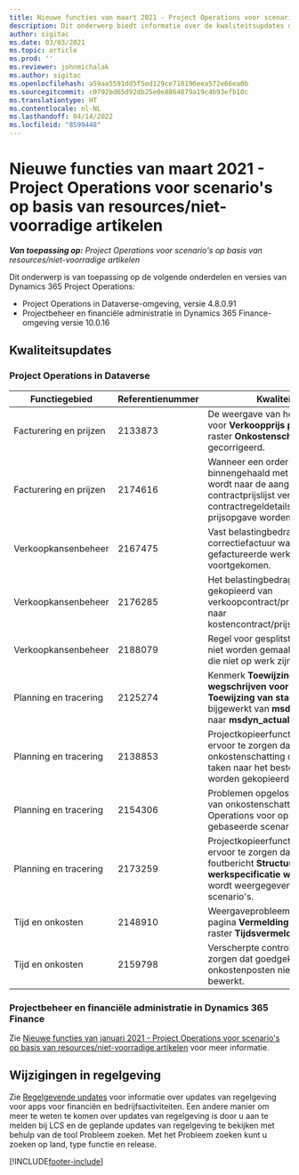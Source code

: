 ```yaml
---
title: Nieuwe functies van maart 2021 - Project Operations voor scenario's op basis van resources/niet-voorradige artikelen
description: Dit onderwerp biedt informatie over de kwaliteitsupdates die beschikbaar zijn in de release van maart 2021 van Project Operations voor scenario's op basis van resources/niet-voorradige artikelen.
author: sigitac
ms.date: 03/03/2021
ms.topic: article
ms.prod: ''
ms.reviewer: johnmichalak
ms.author: sigitac
ms.openlocfilehash: a59aa5591dd5f5ed129ce710196eea572e66ea0b
ms.sourcegitcommit: c0792bd65d92db25e0e8864879a19c4b93efb10c
ms.translationtype: HT
ms.contentlocale: nl-NL
ms.lasthandoff: 04/14/2022
ms.locfileid: "8599448"
---
```

# <a name="whats-new-march-2021---project-operations-for-resourcenon-stocked-based-scenarios"></a>Nieuwe functies van maart 2021 - Project Operations voor scenario's op basis van resources/niet-voorradige artikelen

_**Van toepassing op:** Project Operations voor scenario's op basis van resources/niet-voorradige artikelen_

Dit onderwerp is van toepassing op de volgende onderdelen en versies van Dynamics 365 Project Operations:

- Project Operations in Dataverse-omgeving, versie 4.8.0.91 
- Projectbeheer en financiële administratie in Dynamics 365 Finance-omgeving versie 10.0.16 

## <a name="quality-updates"></a>Kwaliteitsupdates

### <a name="project-operations-on-dataverse"></a>Project Operations in Dataverse


| **Functiegebied** | **Referentienummer** | **Kwaliteitsupdate** |
| --- | --- | --- |
| Facturering en prijzen | 2133873 | De weergave van het valutasymbool voor **Verkoopprijs per eenheid** in het raster **Onkostenschattingen** is gecorrigeerd. |
| Facturering en prijzen | 2174616 | Wanneer een order wordt binnengehaald met een prijsopgave, wordt naar de aangepaste contractprijslijst verwezen op contractregeldetails die uit de prijsopgave worden gekopieerd. |
| Verkoopkansenbeheer | 2167475 | Vast belastingbedrag op de correctiefactuur waaruit een niet-gefactureerde werkelijke boeking is voortgekomen. |
| Verkoopkansenbeheer | 2176285 | Het belastingbedrag mag niet worden gekopieerd van verkoopcontract/prijsopgaveregeldetails naar kostencontract/prijsopgaveregeldetails. |
| Verkoopkansenbeheer | 2188079 | Regel voor gesplitste facturering mag niet worden gemaakt voor contracten die niet op werk zijn gebaseerd. |
| Planning en tracering | 2125274 | Kenmerk **Toewijzing twee keer wegschrijven voor project** voor **Toewijzing van startdatum van project** bijgewerkt van **msdyn\_taskearlieststart** naar **msdyn\_actualstart**. |
| Planning en tracering | 2138853 | Projectkopieerfunctie bijgewerkt om ervoor te zorgen dat de regels voor onkostenschatting die verwijzen naar taken naar het bestemmingsproject worden gekopieerd. |
| Planning en tracering | 2154306 | Problemen opgelost met het verwijderen van onkostenschattingen in Project Operations voor op resources gebaseerde scenario's. |
| Planning en tracering | 2173259 | Projectkopieerfunctie bijgewerkt om ervoor te zorgen dat hiervoor niet het foutbericht **Structuur voor werkspecificatie wordt gekopieerd** wordt weergegeven in bepaalde scenario's. |
| Tijd en onkosten | 2148910 | Weergaveprobleem opgelost met de pagina **Vermelding bewerken** in het raster **Tijdsvermelding**. |
| Tijd en onkosten | 2159798 | Verscherpte controles om ervoor te zorgen dat goedgekeurde onkostenposten niet kunnen worden bewerkt. |

### <a name="project-management-and-accounting-on-dynamics-365-finance"></a>Projectbeheer en financiële administratie in Dynamics 365 Finance

Zie [Nieuwe functies van januari 2021 - Project Operations voor scenario's op basis van resources/niet-voorradige artikelen](whats-new-jan-2021-resource-based.md) voor meer informatie.

## <a name="regulatory-updates"></a>Wijzigingen in regelgeving

Zie [Regelgevende updates](/dynamics365/finance/localizations/regulatory-updates) voor informatie over updates van regelgeving voor apps voor financiën en bedrijfsactiviteiten. Een andere manier om meer te weten te komen over updates van regelgeving is door u aan te melden bij LCS en de geplande updates van regelgeving te bekijken met behulp van de tool Probleem zoeken. Met het Probleem zoeken kunt u zoeken op land, type functie en release.


[!INCLUDE[footer-include](../includes/footer-banner.md)]